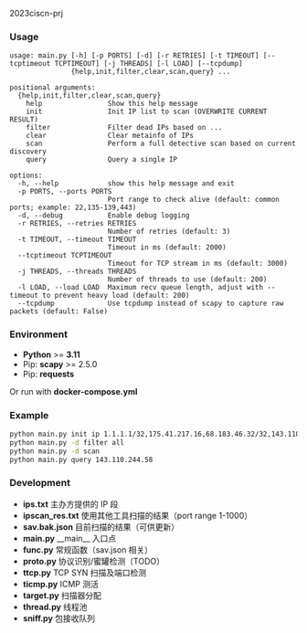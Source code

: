 2023ciscn-prj

### Usage

```
usage: main.py [-h] [-p PORTS] [-d] [-r RETRIES] [-t TIMEOUT] [--tcptimeout TCPTIMEOUT] [-j THREADS] [-l LOAD] [--tcpdump]
               {help,init,filter,clear,scan,query} ...

positional arguments:
  {help,init,filter,clear,scan,query}
    help                Show this help message
    init                Init IP list to scan (OVERWRITE CURRENT RESULT)
    filter              Filter dead IPs based on ...
    clear               Clear metainfo of IPs
    scan                Perform a full detective scan based on current discovery
    query               Query a single IP

options:
  -h, --help            show this help message and exit
  -p PORTS, --ports PORTS
                        Port range to check alive (default: common ports; example: 22,135-139,443)
  -d, --debug           Enable debug logging
  -r RETRIES, --retries RETRIES
                        Number of retries (default: 3)
  -t TIMEOUT, --timeout TIMEOUT
                        Timeout in ms (default: 2000)
  --tcptimeout TCPTIMEOUT
                        Timeout for TCP stream in ms (default: 3000)
  -j THREADS, --threads THREADS
                        Number of threads to use (default: 200)
  -l LOAD, --load LOAD  Maximum recv queue length, adjust with --timeout to prevent heavy load (default: 200)
  --tcpdump             Use tcpdump instead of scapy to capture raw packets (default: False)
```

### Environment

- **Python** >=  **3.11**
- Pip: **scapy** >= 2.5.0
- Pip: **requests**

Or run with **docker-compose.yml**

### Example

```bash
python main.py init ip 1.1.1.1/32,175.41.217.16,68.183.46.32/32,143.110.244.58/32
python main.py -d filter all
python main.py -d scan
python main.py query 143.110.244.58
```

### Development

- **ips.txt**        主办方提供的 IP 段
- **ipscan_res.txt**       使用其他工具扫描的结果（port range 1-1000）
- **sav.bak.json**        目前扫描的结果（可供更新）
- **main.py**        \_\_main\_\_ 入口点
- **func.py**        常规函数（sav.json 相关）
- **proto.py**        协议识别/蜜罐检测（TODO）
- **ttcp.py**        TCP SYN 扫描及端口检测
- **ticmp.py**        ICMP 测活
- **target.py**        扫描器分配
- **thread.py**        线程池
- **sniff.py**        包接收队列